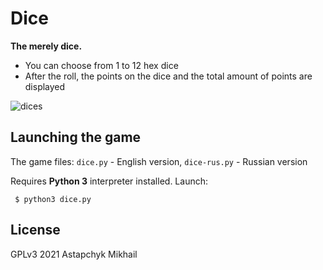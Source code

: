 # Dice

**The merely dice.**

* You can choose from 1 to 12 hex dice 
* After the roll, the points on the dice and the total amount of points are displayed 

![dices](../fig/dices.png)


## Launching the game

The game files: `dice.py` - English version, `dice-rus.py` - Russian version

Requires **Python 3** interpreter installed. Launch:

     $ python3 dice.py
 
 
 ## License

GPLv3 2021 Astapchyk Mikhail

